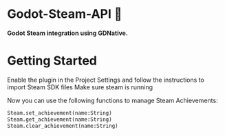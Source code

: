# Godot-Steam-API 💨
**Godot Steam integration using GDNative.**

# Getting Started
Enable the plugin in the Project Settings and follow the instructions to import Steam SDK files
Make sure steam is running

Now you can use the following functions to manage Steam Achievements:
``` python
Steam.set_achievement(name:String)
Steam.get_achievement(name:String)
Steam.clear_achievement(name:String)
```